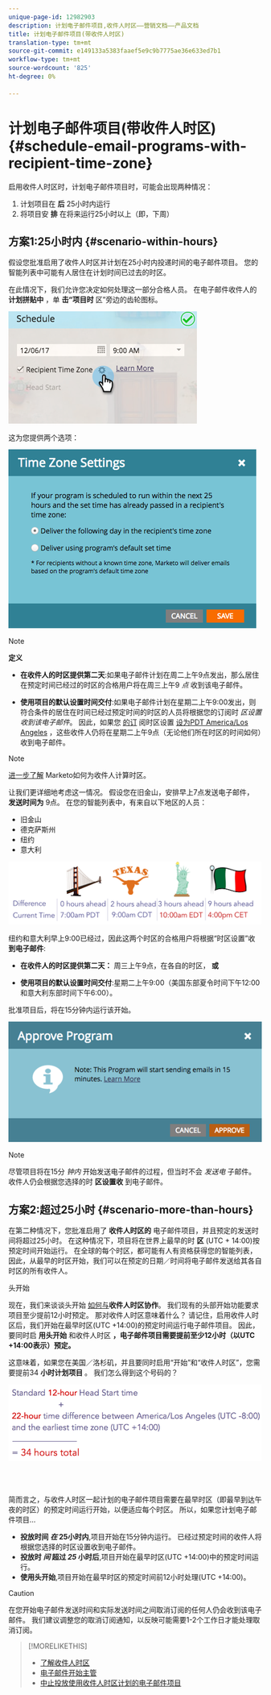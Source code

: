 ```yaml
---
unique-page-id: 12982903
description: 计划电子邮件项目,收件人时区——营销文档——产品文档
title: 计划电子邮件项目(带收件人时区)
translation-type: tm+mt
source-git-commit: e149133a5383faaef5e9c9b7775ae36e633ed7b1
workflow-type: tm+mt
source-wordcount: '825'
ht-degree: 0%

---
```



# 计划电子邮件项目(带收件人时区) {#schedule-email-programs-with-recipient-time-zone}

启用收件人时区时，计划电子邮件项目时，可能会出现两种情况：

1. 计划项目在 **后** 25小时内运行
1. 将项目安 **排** 在将来运行25小时以上（即，下周）

## 方案1:25小时内 {#scenario-within-hours}

假设您批准启用了收件人时区并计划在25小时内投递时间的电子邮件项目。 您的智能列表中可能有人居住在计划时间已过去的时区。

在此情况下，我们允许您决定如何处理这一部分合格人员。 在电子邮件收件人的 **计划拼贴中** ，单 **击“项目时** 区”旁边的齿轮图标。

![](assets/image2017-12-5-10-3a46-3a42.png)

这为您提供两个选项：

![](assets/image2017-12-5-10-3a31-3a28.png)

>[!NOTE]
>
>**定义**
>
>* **在收件人的时区提供第二天**:如果电子邮件计划在周二上午9点发出，那么居住在预定时间已经过的时区的合格用户将在周三上午9 *点* 收到该电子邮件。
   >
   >
* **使用项目的默认设置时间交付**:如果电子邮件计划在星期二上午9:00发出，则符合条件的居住在时间已经过预定时间的时区的人员将根据您的订阅时 *区设置收到该电子邮件*。 因此，如果您 [的订](../../../../../product-docs/administration/settings/select-your-language-locale-and-time-zone.md) 阅时区设置 [设为PDT America/Los Angeles](../../../../../product-docs/administration/settings/set-default-location-settings-for-a-subscription.md) ，这些收件人仍将在星期二上午9点（无论他们所在时区的时间如何）收到电子邮件。

>



>[!NOTE]
>
>[进一步了解](https://docs.marketo.com/display/DOCS/Understanding+Recipient+Time+Zone#UnderstandingRecipientTimeZone-CalculatingTimeZone) Marketo如何为收件人计算时区。

让我们更详细地考虑这一情况。 假设您在旧金山，安排早上7点发送电子邮件， **发送时间为** 9点。 在您的智能列表中，有来自以下地区的人员：

* 旧金山
* 德克萨斯州
* 纽约
* 意大利

![](assets/image2017-12-6-10-3a52-3a41.png)

纽约和意大利早上9:00已经过，因此这两个时区的合格用户将根据“时区设置”收 **到电子邮件**:

* **在收件人的时区提供第二天：** 周三上午9点，在各自的时区， **或**

* **使用项目的默认设置时间交付**:星期二上午9:00（美国东部夏令时间下午12:00和意大利东部时间下午6:00）。

批准项目后，将在15分钟内运行该开始。

![](assets/screen-shot-2017-12-09-at-3.34.14-pm.png)

>[!NOTE]
>
>尽管项目将在15分 *钟内* 开始发送电子邮件的过程，但当时不会 *发送电* 子邮件。 收件人仍会根据您选择的时 **区设置收** 到电子邮件。

## 方案2:超过25小时 {#scenario-more-than-hours}

在第二种情况下，您批准启用了 **收件人时区的** 电子邮件项目，并且预定的发送时间将超过25小时。 在这种情况下，项目将在世界上最早的时 **区** (UTC + 14:00)按预定时间开始运行。 在全球的每个时区，都可能有人有资格获得您的智能列表，因此，从最早的时区开始，我们可以在预定的日期／时间将电子邮件发送给其各自时区的所有收件人。

头开始

现在，我们来谈谈头开始 [如何与](../../../../../product-docs/email-marketing/email-programs/email-program-actions/head-start-for-email-programs.md)**收件人时区协作**。 我们现有的头部开始功能要求项目至少提前12小时预定。 那对收件人时区意味着什么？ 请记住，启用收件人时区后，我们开始在最早时区(UTC +14:00)的预定时间运行电子邮件项目。 因此，要同时启 **用头开始** 和收件人时区 **，电子邮件项目需要提前至少12小时（以UTC +14:00表示）预定。**

这意味着，如果您在美国／洛杉矶，并且要同时启用“开始”和“收件人时区”，您需要提前34 **小时计划项目** 。 我们怎么得到这个号码的？

![](assets/image2017-12-5-13-3a11-3a38.png)

<br> 

简而言之，与收件人时区一起计划的电子邮件项目需要在最早时区（即最早到达午夜的时区）的预定时间运行开始，以便适应每个时区。 所以，如果您计划电子邮件项目...

* **投放时间 *在* 25小时内**,项目开始在15分钟内运行。 已经过预定时间的收件人将根据您选择的时区设置收到电子邮件。
* **投放时 *间* 超过 *25* 小时后**,项目开始在最早时区(UTC +14:00)中的预定时间运行。
* **使用头开始**,项目开始在最早时区的预定时间前12小时处理(UTC +14:00)。

>[!CAUTION]
>
>在您开始电子邮件发送时间和实际发送时间之间取消订阅的任何人仍会收到该电子邮件。 我们建议调整您的取消订阅通知，以反映可能需要1-2个工作日才能处理取消订阅。

>[!MORELIKETHIS]
>
>* [了解收件人时区](understanding-recipient-time-zone.md)
>* [电子邮件开始主管](../../../../../product-docs/email-marketing/email-programs/email-program-actions/head-start-for-email-programs.md)
>* [中止投放使用收件人时区计划的电子邮件项目](abort-delivery-of-email-programs-scheduled-with-recipient-time-zone.md)

>



